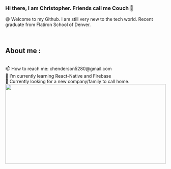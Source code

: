 ### Hi there, I am Christopher. Friends call me Couch 👋
😄 Welcome to my Github. I am still very new to the tech world. Recent graduate from Flatiron School of Denver.

<br>
<h2>About me :</h2>
<br>
📫 How to reach me: chenderson5280@gmail.com
<br>
🌱 I’m currently learning React-Native and Firebase
<br>
👯 Currently looking for a new company/family to call home.
<img width="100%" height="250" src="https://www.bsr.org/images/heroes/tech-against-trafficking-hero.jpg"/>


<!--
**chenderson5280/chenderson5280** is a ✨ _special_ ✨ repository because its `README.md` (this file) appears on your GitHub profile.

Here are some ideas to get you started:

- 🔭 I’m currently working on ...
- 🌱 I’m currently learning ...
- 👯 I’m looking to collaborate on ...
- 🤔 I’m looking for help with ...
- 💬 Ask me about ...
- 📫 How to reach me: ...
- 😄 Pronouns: ...
- ⚡ Fun fact: ...
-->
